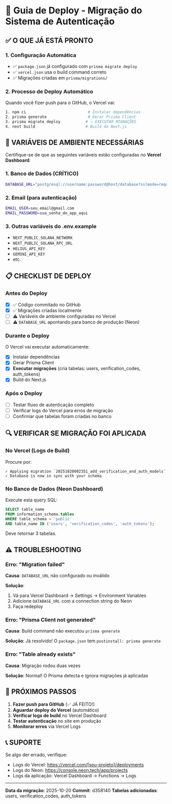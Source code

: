# 🚀 Guia de Deploy - Migração do Sistema de Autenticação

## ✅ O QUE JÁ ESTÁ PRONTO

### 1. Configuração Automática
- ✅ `package.json` já configurado com `prisma migrate deploy`
- ✅ `vercel.json` usa o build command correto
- ✅ Migrações criadas em `prisma/migrations/`

### 2. Processo de Deploy Automático
Quando você fizer push para o GitHub, o Vercel vai:

```bash
1. npm ci                           # Instalar dependências
2. prisma generate                  # Gerar Prisma Client
3. prisma migrate deploy           # ⭐ EXECUTAR MIGRAÇÕES
4. next build                      # Build do Next.js
```

## 🔐 VARIÁVEIS DE AMBIENTE NECESSÁRIAS

Certifique-se de que as seguintes variáveis estão configuradas no **Vercel Dashboard**:

### 1. Banco de Dados (CRÍTICO)
```bash
DATABASE_URL="postgresql://username:password@host/database?sslmode=require"
```

### 2. Email (para autenticação)
```bash
EMAIL_USER=seu_email@gmail.com
EMAIL_PASSWORD=sua_senha_de_app_aqui
```

### 3. Outras variáveis do .env.example
- `NEXT_PUBLIC_SOLANA_NETWORK`
- `NEXT_PUBLIC_SOLANA_RPC_URL`
- `HELIUS_API_KEY`
- `GEMINI_API_KEY`
- etc.

## 📋 CHECKLIST DE DEPLOY

### Antes do Deploy
- [x] ✅ Código commitado no GitHub
- [x] ✅ Migrações criadas localmente
- [ ] ⚠️ Variáveis de ambiente configuradas no Vercel
- [ ] ⚠️ `DATABASE_URL` apontando para banco de produção (Neon)

### Durante o Deploy
O Vercel vai executar automaticamente:
- [x] Instalar dependências
- [x] Gerar Prisma Client
- [x] **Executar migrações** (cria tabelas: users, verification_codes, auth_tokens)
- [x] Build do Next.js

### Após o Deploy
- [ ] Testar fluxo de autenticação completo
- [ ] Verificar logs do Vercel para erros de migração
- [ ] Confirmar que tabelas foram criadas no banco

## 🔍 VERIFICAR SE MIGRAÇÃO FOI APLICADA

### No Vercel (Logs de Build)
Procure por:
```
✓ Applying migration `20251020002351_add_verification_and_auth_models`
✓ Database is now in sync with your schema
```

### No Banco de Dados (Neon Dashboard)
Execute esta query SQL:
```sql
SELECT table_name
FROM information_schema.tables
WHERE table_schema = 'public'
AND table_name IN ('users', 'verification_codes', 'auth_tokens');
```

Deve retornar 3 tabelas.

## ⚠️ TROUBLESHOOTING

### Erro: "Migration failed"
**Causa**: `DATABASE_URL` não configurado ou inválido

**Solução**:
1. Vá para Vercel Dashboard → Settings → Environment Variables
2. Adicione `DATABASE_URL` com a connection string do Neon
3. Faça redeploy

### Erro: "Prisma Client not generated"
**Causa**: Build command não executou `prisma generate`

**Solução**: Já resolvido! O `package.json` tem `postinstall: prisma generate`

### Erro: "Table already exists"
**Causa**: Migração rodou duas vezes

**Solução**: Normal! O Prisma detecta e ignora migrações já aplicadas

## 🎯 PRÓXIMOS PASSOS

1. **Fazer push para GitHub** (✅ JÁ FEITO!)
2. **Aguardar deploy do Vercel** (automático)
3. **Verificar logs de build** no Vercel Dashboard
4. **Testar autenticação** no site em produção
5. **Monitorar erros** via Vercel Logs

## 📞 SUPORTE

Se algo der errado, verifique:
- Logs do Vercel: https://vercel.com/[seu-projeto]/deployments
- Logs do Neon: https://console.neon.tech/app/projects
- Logs da aplicação: Vercel Dashboard → Functions → Logs

---

**Data da migração**: 2025-10-20
**Commit**: d358140
**Tabelas adicionadas**: users, verification_codes, auth_tokens

